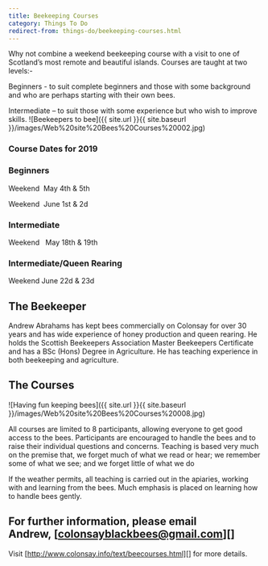 ```yaml
---
title: Beekeeping Courses
category: Things To Do
redirect-from: things-do/beekeeping-courses.html
---
```


Why not combine a weekend beekeeping course with a visit to one of Scotland’s most remote and beautiful islands. Courses are taught at two levels:-

Beginners - to suit complete beginners and those with some background and who are perhaps starting with their own bees.

Intermediate – to suit those with some experience but who wish to improve skills.
![Beekeepers to bee]({{ site.url }}{{ site.baseurl }}/images/Web%20site%20Bees%20Courses%20002.jpg)

### Course Dates for 2019

### Beginners

Weekend  May 4th & 5th

Weekend  June 1st & 2d

### Intermediate

Weekend   May 18th & 19th

### Intermediate/Queen Rearing

Weekend June 22d & 23d

## The Beekeeper
    
Andrew Abrahams has kept bees commercially on Colonsay for over 30 years and has wide experience of honey production and queen rearing. He holds the Scottish Beekeepers Association Master Beekeepers Certificate and has a BSc (Hons) Degree in Agriculture. He has teaching experience in both beekeeping and agriculture.

## The Courses

![Having fun keeping bees]({{ site.url }}{{ site.baseurl }}/images/Web%20site%20Bees%20Courses%20008.jpg)

All courses are limited to 8 participants, allowing everyone to get good access to the bees. Participants are encouraged to handle the bees and to raise their individual questions and concerns. Teaching is based very much on the premise that, we forget much of what we read or hear; we remember some of what we see; and we forget little of what we do

If the weather permits, all teaching is carried out in the apiaries, working with and learning from the bees. Much emphasis is placed on learning how to handle bees gently.

## For further information, please email Andrew, [colonsayblackbees@gmail.com][]

Visit [http://www.colonsay.info/text/beecourses.html][] for more details.